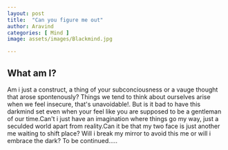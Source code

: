 ```yaml
---
layout: post
title:  "Can you figure me out"
author: Aravind
categories: [ Mind ]
image: assets/images/Blackmind.jpg

---
```

<h2>What am I?</h2>
Am i just a construct, a thing of your subconciousness or a vauge thought that arose spontenously?
Things we tend to think about ourselves arise when we feel insecure, that's unavoidable!.
But is it bad to have this darkmind set even when your feel like you are supposed to be a gentleman of our time.Can't i just have an imagination where things go my way, just a seculded world apart from reality.Can it be that my two face is just another me waiting to shift place? Will i break my mirror to avoid this me or will i embrace the dark? To be continued.....